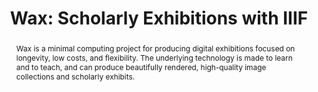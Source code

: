 ---
pid: wax
done: true
title: 'Wax: Scholarly Exhibitions with IIIF'
category: Other
tags:
- software
- exhibition
abstract: Wax is a minimal computing project for producing digital exhibitions focused
  on longevity, low costs, and flexibility. The underlying technology is made to learn
  and to teach, and can produce beautifully rendered, high-quality image collections
  and scholarly exhibits.
pis:
- nyrop
link: https://minicomp.github.io/wax/
image: wax.png
original_img: https://minicomp.github.io/wax/img/logo.png
hero_image: "/media/projects/wax.png"
order: '028'
layout: project
---
